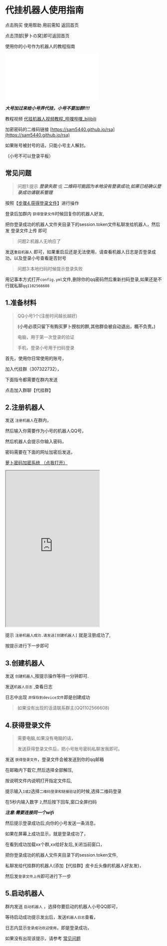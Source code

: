 # 代挂机器人使用指南

<a-button type="primary" href="../shop/">点击购买</a-button>
<a-button type="primary" href="../guide">使用帮助</a-button>
<a-button type="primary" href="../about">用前需知</a-button>
<a-button type="primary" href="../">返回首页</a-button>
<p></p>
<a-alert type="info" showIcon>
  <span slot="message">
    点击顶部[萝卜の窝]即可返回首页
  </span>
</a-alert>

使用你的小号作为机器人的教程指南

<iframe src="//player.bilibili.com/player.html?aid=302950246&bvid=BV1tP411G7Mc&cid=830650504&page=1" scrolling="no" border="0" frameborder="no" framespacing="0" allowfullscreen="true"> </iframe>

***大号加过来给小号弄代挂，小号不要加群!!!!***

教程视频 [代挂机器人视频教程_哔哩哔哩_bilibili](https://www.bilibili.com/video/BV1tP411G7Mc/?vd_source=d8a55595daf2c02ff2f7d1d38365689d)

加密密码的二维码链接 [https://sam5440.github.io/rsa](https://sam5440.github.io/rsa)

如果账号被封号的话，只能小号主人解封。

（小号不可以登录平板）

## 常见问题

> 问题1:提示 ***登录失败*** 或 ***二维码可能因为本地没有登录成功,如果已经确认登录成功请联系管理***

按照【[步骤4.获得登录文件](#_4-获得登录文件)】进行操作

登录后加群内 `获得登录文件`时候回复你的机器人好友,

把你登录成功的机器人文件夹目录下的session.token文件私聊发给机器人，然后发 登录文件上传 即可

> 问题2:机器人无响应了

发送`重启机器人` 即可，如果重启后还是无法使用，请查看机器人日志是否登录成功，以及登录小号查看是否封号

> 问题3:本地扫码时候提示登录失败

用记事本方式打开`config.yml`文件,删除你的qq密码然后重新扫码登录,如果还是不行就私聊`qq1102566608`

## 1.准备材料

> QQ小号1个(注册时间越长越好)
>
>  **(小号必须只留下有购买萝卜授权的群,其他群会被自动退出，概不负责。)**
>
> 电脑，用于第一次登录的验证
>
> 手机，登录小号用于扫码登录

首先，使用你日常使用的账号，

加入代挂群（307322732），

下面指令都需要在群内发送

<a-button type="primary" href="https://jq.qq.com/?_wv=1027&k=7OKtDi6u">点击加入群聊【代挂群】</a-button>


## 2.注册机器人

发送 `注册机器人`在群内，

然后输入你需要作为小号的机器人QQ号，

然后机器人会提示你输入密码，

密码需要在下面的网址加密后发送，

[萝卜密码加密系统 （点我打开）](https://sam5440.github.io/rsa/)

<div class="container">
  <div class="row">
    <div class="col-md-12">
      <div class="panel panel-default">
        <div class="panel-heading">
        </div>
        <div class="panel-body">
          <iframe src="https://sam5440.github.io/rsa/in.html" width="300px" height="500px"></iframe>
        </div>
      </div>
    </div>
  </div>
</div>

提示 `注册机器人成功.请发送[创建机器人]` 就是注册成功了,

按提示进行下一步即可


## 3.创建机器人

发送 `创建机器人`,按提示操作等待一分钟即可.

发送`机器人日志` ,查看日志

日志中出现 `并保存到device文件`即是创建成功

> 如果没有出现的话请联系群主(QQ1102566608)

## 4.获得登录文件

> 需要电脑,如果没有电脑的话，
>
> 发送获得登录文件后，把小号账号密码私聊发我即可。

发送 `获得登录文件`，登录文件会被发送到你的qq邮箱

在邮箱内下载它,然后选择全部解压,

按说明文件内说明打开指定文件后,

提示输入`1或2`选择`二维码登录和链接验证`的时候,选择二维码登录

在5秒内输入数字 `2`,然后按下回车,窗口全屏扫码

***注意:需要连接同一个wifi***

然后提示登录成功后,向你的小号发送一条消息，

如果在屏幕上成功显示，就是登录成功了，

在看到成功加载xx个群,xx给好友后,关闭当前窗口，

把你登录成功的机器人文件夹目录下的session.token文件,

私聊发给代挂群的机器人(添加【代挂群】皮卡丘头像的机器人好友发)，

然后发`登录文件上传`即可进行下一步

## 5.启动机器人

群内发送 `启动机器人` ，选择你要启动的机器人小号QQ即可，

等待启动成功提示发出后，发送`机器人日志`查看，

日志内显示`登录成功欢迎使用`，即是登录成功，

如果没有出现该提示，请参考 [常见问题](#常见问题)
